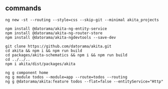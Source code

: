 ## commands

    ng new -st --routing --style=css --skip-git --minimal akita_projects

    npm install @datorama/akita-ng-entity-service
    npm install @datorama/akita-ng-router-store
    npm install @datorama/akita-ngdevtools --save-dev

    git clone https://github.com/datorama/akita.git
    cd akita && npm i && npm run build
    cd packages/akita-schematics && npm i && npm run build
    cd ../../..
    npm i akita/dist/packages/akita

    ng g component home
    ng g module todos --module=app --route=todos --routing
    ng g @datorama/akita:feature todos --flat=false --entityService="Http"

